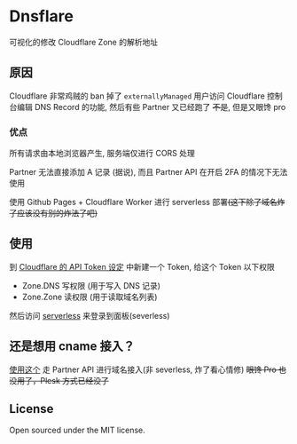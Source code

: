 # Dnsflare

可视化的修改 Cloudflare Zone 的解析地址


## 原因
Cloudflare 非常鸡贼的 ban 掉了 `externallyManaged` 用户访问 Cloudflare 控制台编辑 DNS Record 的功能, 然后有些 Partner 又已经跑了 ~~不是~~, 但是又眼馋 pro

### 优点
所有请求由本地浏览器产生, 服务端仅进行 CORS 处理

Partner 无法直接添加 A 记录 (据说), 而且 Partner API 在开启 2FA 的情况下无法使用

使用 Github Pages + Cloudflare Worker 进行 serverless 部署~~(这下除了域名炸了应该没有别的炸法了吧)~~

## 使用
到 [Cloudflare 的 API Token 设定](https://dash.cloudflare.com/profile/api-tokens) 中新建一个 Token, 给这个 Token 以下权限

- Zone.DNS 写权限 (用于写入 DNS 记录)
- Zone.Zone 读权限 (用于读取域名列表)

然后访问 [serverless](https://dns.cloudflare.nimaqu.com/) 来登录到面板(severless)

## 还是想用 cname 接入？

[使用这个](https://partner.cloudflare.nimaqu.com/) 走 Partner API 进行域名接入(非 severless, 炸了看心情修) ~~眼馋 Pro 也没用了，Plesk 方式已经没了~~

## License
Open sourced under the MIT license.